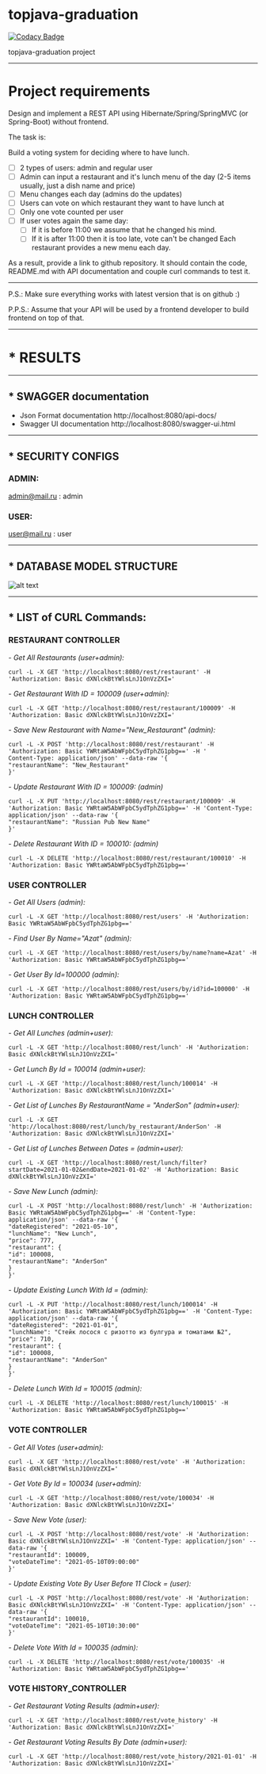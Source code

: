 # topjava-graduation

[![Codacy Badge](https://api.codacy.com/project/badge/Grade/4e46105892fe4b779679a35b1e631376)](https://app.codacy.com/gh/Azatick94/topjava-graduation?utm_source=github.com&utm_medium=referral&utm_content=Azatick94/topjava-graduation&utm_campaign=Badge_Grade_Settings)

topjava-graduation project

---

# Project requirements

Design and implement a REST API using Hibernate/Spring/SpringMVC (or Spring-Boot) without frontend.

The task is:

Build a voting system for deciding where to have lunch.

- [ ] 2 types of users: admin and regular user
- [ ] Admin can input a restaurant and it's lunch menu of the day (2-5 items usually, just a dish name and price)
- [ ] Menu changes each day (admins do the updates)
- [ ] Users can vote on which restaurant they want to have lunch at
- [ ] Only one vote counted per user
- [ ] If user votes again the same day:
    - [ ] If it is before 11:00 we assume that he changed his mind.
    - [ ] If it is after 11:00 then it is too late, vote can't be changed Each restaurant provides a new menu each day.

As a result, provide a link to github repository. It should contain the code, README.md with API documentation and
couple curl commands to test it.

---
P.S.: Make sure everything works with latest version that is on github :)

P.P.S.: Assume that your API will be used by a frontend developer to build frontend on top of that.

---

#     * RESULTS

---

##     * SWAGGER documentation

* Json Format documentation
  http://localhost:8080/api-docs/
* Swagger UI documentation
  http://localhost:8080/swagger-ui.html

---

##     * SECURITY CONFIGS

### ADMIN: <br>

admin@mail.ru : admin

### USER: <br>

user@mail.ru : user

---

##     * DATABASE MODEL STRUCTURE

![alt text](src/main/resources/static/images/voting_app_diagram.png)

[comment]: <> (# TODO)

[comment]: <> (- [Link to Postman Project File]&#40;config/topjava-graduation.postman_collection.json&#41;)

---

##     * LIST of CURL Commands:

### RESTAURANT CONTROLLER

<i>- Get All Restaurants (user+admin):</i>

    curl -L -X GET 'http://localhost:8080/rest/restaurant' -H 'Authorization: Basic dXNlckBtYWlsLnJ1OnVzZXI='

<i>- Get Restaurant With ID = 100009 (user+admin):</i>

    curl -L -X GET 'http://localhost:8080/rest/restaurant/100009' -H 'Authorization: Basic dXNlckBtYWlsLnJ1OnVzZXI='

<i>- Save New Restaurant with Name="New_Restaurant" (admin):</i>

    curl -L -X POST 'http://localhost:8080/rest/restaurant' -H 'Authorization: Basic YWRtaW5AbWFpbC5ydTphZG1pbg==' -H '
    Content-Type: application/json' --data-raw '{
    "restaurantName": "New_Restaurant"
    }'

<i>- Update Restaurant With ID = 100009: (admin)</i>

    curl -L -X PUT 'http://localhost:8080/rest/restaurant/100009' -H 'Authorization: Basic YWRtaW5AbWFpbC5ydTphZG1pbg==' -H 'Content-Type: application/json' --data-raw '{
    "restaurantName": "Russian Pub New Name"
    }'

<i>- Delete Restaurant With ID = 100010: (admin)</i>

    curl -L -X DELETE 'http://localhost:8080/rest/restaurant/100010' -H 'Authorization: Basic YWRtaW5AbWFpbC5ydTphZG1pbg=='

### USER CONTROLLER

<i>- Get All Users (admin):</i>

    curl -L -X GET 'http://localhost:8080/rest/users' -H 'Authorization: Basic YWRtaW5AbWFpbC5ydTphZG1pbg=='

<i>- Find User By Name="Azat" (admin):</i>

    curl -L -X GET 'http://localhost:8080/rest/users/by/name?name=Azat' -H 'Authorization: Basic YWRtaW5AbWFpbC5ydTphZG1pbg=='

<i>- Get User By Id=100000 (admin):</i>

    curl -L -X GET 'http://localhost:8080/rest/users/by/id?id=100000' -H 'Authorization: Basic YWRtaW5AbWFpbC5ydTphZG1pbg=='

### LUNCH CONTROLLER

<i>- Get All Lunches (admin+user):</i>

    curl -L -X GET 'http://localhost:8080/rest/lunch' -H 'Authorization: Basic dXNlckBtYWlsLnJ1OnVzZXI='

<i>- Get Lunch By Id = 100014 (admin+user):</i>

    curl -L -X GET 'http://localhost:8080/rest/lunch/100014' -H 'Authorization: Basic dXNlckBtYWlsLnJ1OnVzZXI='

<i>- Get List of Lunches By RestaurantName = "AnderSon" (admin+user):</i>

    curl -L -X GET 'http://localhost:8080/rest/lunch/by_restaurant/AnderSon' -H 'Authorization: Basic dXNlckBtYWlsLnJ1OnVzZXI=' 

<i>- Get List of Lunches Between Dates =  (admin+user):</i>

    curl -L -X GET 'http://localhost:8080/rest/lunch/filter?startDate=2021-01-02&endDate=2021-01-02' -H 'Authorization: Basic dXNlckBtYWlsLnJ1OnVzZXI='

<i>- Save New Lunch (admin):</i>

    curl -L -X POST 'http://localhost:8080/rest/lunch' -H 'Authorization: Basic YWRtaW5AbWFpbC5ydTphZG1pbg==' -H 'Content-Type: application/json' --data-raw '{
    "dateRegistered": "2021-05-10",
    "lunchName": "New Lunch",
    "price": 777,
    "restaurant": {
    "id": 100008,
    "restaurantName": "AnderSon"
    }
    }'

<i>- Update Existing Lunch With Id =  (admin):</i>

    curl -L -X PUT 'http://localhost:8080/rest/lunch/100014' -H 'Authorization: Basic YWRtaW5AbWFpbC5ydTphZG1pbg==' -H 'Content-Type: application/json' --data-raw '{
    "dateRegistered": "2021-01-01",
    "lunchName": "Стейк лосося с ризотто из булгура и томатами №2",
    "price": 710,
    "restaurant": {
    "id": 100008,
    "restaurantName": "AnderSon"
    }
    }'

<i>- Delete Lunch With Id = 100015 (admin):</i>

    curl -L -X DELETE 'http://localhost:8080/rest/lunch/100015' -H 'Authorization: Basic YWRtaW5AbWFpbC5ydTphZG1pbg=='

### VOTE CONTROLLER

<i>- Get All Votes (user+admin):</i>

    curl -L -X GET 'http://localhost:8080/rest/vote' -H 'Authorization: Basic dXNlckBtYWlsLnJ1OnVzZXI='

<i>- Get Vote By Id = 100034 (user+admin):</i>

    curl -L -X GET 'http://localhost:8080/rest/vote/100034' -H 'Authorization: Basic dXNlckBtYWlsLnJ1OnVzZXI='

<i>- Save New Vote  (user):</i>
    
    curl -L -X POST 'http://localhost:8080/rest/vote' -H 'Authorization: Basic dXNlckBtYWlsLnJ1OnVzZXI=' -H 'Content-Type: application/json' --data-raw '{
    "restaurantId": 100009,
    "voteDateTime": "2021-05-10T09:00:00"
    }'


<i>- Update Existing Vote By User Before 11 Clock =  (user):</i>

    curl -L -X POST 'http://localhost:8080/rest/vote' -H 'Authorization: Basic dXNlckBtYWlsLnJ1OnVzZXI=' -H 'Content-Type: application/json' --data-raw '{
    "restaurantId": 100010,
    "voteDateTime": "2021-05-10T10:30:00"
    }'


<i>- Delete Vote With Id = 100035 (admin):</i>

    curl -L -X DELETE 'http://localhost:8080/rest/vote/100035' -H 'Authorization: Basic YWRtaW5AbWFpbC5ydTphZG1pbg=='

### VOTE HISTORY_CONTROLLER

<i>- Get Restaurant Voting Results (admin+user):</i>

    curl -L -X GET 'http://localhost:8080/rest/vote_history' -H 'Authorization: Basic dXNlckBtYWlsLnJ1OnVzZXI='

<i>- Get Restaurant Voting Results By Date (admin+user):</i>

    curl -L -X GET 'http://localhost:8080/rest/vote_history/2021-01-01' -H 'Authorization: Basic dXNlckBtYWlsLnJ1OnVzZXI='